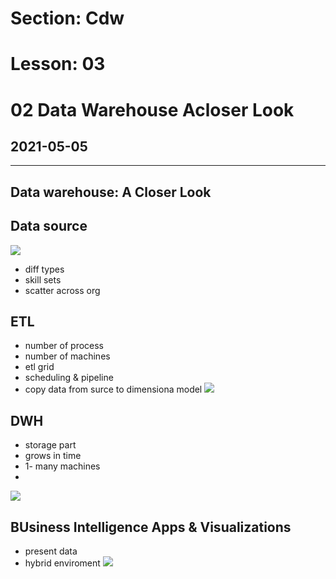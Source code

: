 # Section: Cdw
# Lesson: 03
# 02 Data Warehouse Acloser Look
## 2021-05-05
---

## Data warehouse: A Closer Look

## Data source

![](https://i.imgur.com/ruhM861.png)
- diff types
- skill sets
- scatter across org

## ETL
- number of process
- number of machines
- etl grid
- scheduling & pipeline
- copy data from surce to dimensiona model
![](https://i.imgur.com/BzEtXgS.png)


## DWH
- storage part
- grows in time
- 1- many machines
- 

![](https://i.imgur.com/cUZu1G7.png)


## BUsiness Intelligence Apps & Visualizations
- present data
- hybrid enviroment
![](https://i.imgur.com/TNoFeLA.png)
